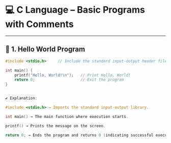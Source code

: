 # 💻 C Language – Basic Programs with Comments

---

## 📌 **1. Hello World Program**
```c
#include <stdio.h>     // Include the standard input-output header file

int main() {
    printf("Hello, World!\n");   // Print Hello, World!
    return 0;                    // Exit the program
}


✔️ Explanation:

#include <stdio.h> → Imports the standard input-output library.

int main() → The main function where execution starts.

printf() → Prints the message on the screen.

return 0; → Ends the program and returns 0 (indicating successful execution).
